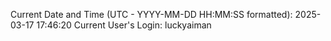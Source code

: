 Current Date and Time (UTC - YYYY-MM-DD HH:MM:SS formatted): 2025-03-17 17:46:20
Current User's Login: luckyaiman
